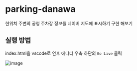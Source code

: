 # parking-danawa
현위치 주변의 공영 주차장 정보를 네이버 지도에 표시하기 구현 해보기

## 실행 방법
index.html을 vscode로 연후 에디터 우측 하단의 `Go Live` 클릭

![image](https://user-images.githubusercontent.com/81957998/232363580-f012cabb-38b2-4366-a8f1-e6a3595442ea.png)

